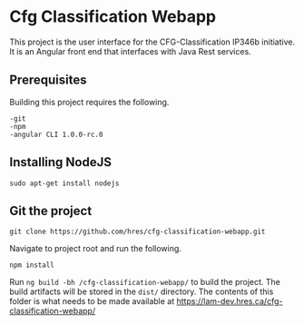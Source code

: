 # Cfg Classification Webapp

This project is the user interface for the CFG-Classification IP346b initiative.  It is an Angular front end that interfaces with Java Rest services.


## Prerequisites

Building this project requires the following.

	-git
	-npm
	-angular CLI 1.0.0-rc.0
	
## Installing NodeJS

	sudo apt-get install nodejs
	
## Git the project

	git clone https://github.com/hres/cfg-classification-webapp.git
	
Navigate to project root and run the following.

	npm install

Run `ng build -bh /cfg-classification-webapp/` to build the project. The build artifacts will be stored in the `dist/` directory.  The contents of this folder is what needs to be made available at https://lam-dev.hres.ca/cfg-classification-webapp/

